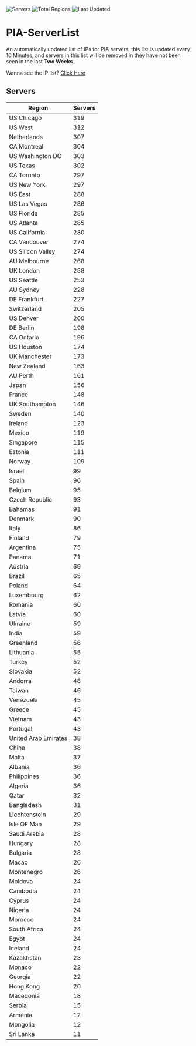 ![Servers](https://img.shields.io/badge/Servers-10,967-darkgreen)
![Total Regions](https://img.shields.io/badge/Total_Regions-97-darkgreen)
![Last Updated](https://img.shields.io/badge/Last_Updated-December_15_2024_01:31_EST-darkgreen)

# PIA-ServerList
An automatically updated list of IPs for PIA servers, this list is updated every 10 Minutes, and servers in this list will be removed in they have not been seen in the last **Two Weeks**.

Wanna see the IP list? [Click Here](./servers.json)

## Servers
| Region               | Servers |
|----------------------|---------|
| US Chicago | 319 |
| US West | 312 |
| Netherlands | 307 |
| CA Montreal | 304 |
| US Washington DC | 303 |
| US Texas | 302 |
| CA Toronto | 297 |
| US New York | 297 |
| US East | 288 |
| US Las Vegas | 286 |
| US Florida | 285 |
| US Atlanta | 285 |
| US California | 280 |
| CA Vancouver | 274 |
| US Silicon Valley | 274 |
| AU Melbourne | 268 |
| UK London | 258 |
| US Seattle | 253 |
| AU Sydney | 228 |
| DE Frankfurt | 227 |
| Switzerland | 205 |
| US Denver | 200 |
| DE Berlin | 198 |
| CA Ontario | 196 |
| US Houston | 174 |
| UK Manchester | 173 |
| New Zealand | 163 |
| AU Perth | 161 |
| Japan | 156 |
| France | 148 |
| UK Southampton | 146 |
| Sweden | 140 |
| Ireland | 123 |
| Mexico | 119 |
| Singapore | 115 |
| Estonia | 111 |
| Norway | 109 |
| Israel | 99 |
| Spain | 96 |
| Belgium | 95 |
| Czech Republic | 93 |
| Bahamas | 91 |
| Denmark | 90 |
| Italy | 86 |
| Finland | 79 |
| Argentina | 75 |
| Panama | 71 |
| Austria | 69 |
| Brazil | 65 |
| Poland | 64 |
| Luxembourg | 62 |
| Romania | 60 |
| Latvia | 60 |
| Ukraine | 59 |
| India | 59 |
| Greenland | 56 |
| Lithuania | 55 |
| Turkey | 52 |
| Slovakia | 52 |
| Andorra | 48 |
| Taiwan | 46 |
| Venezuela | 45 |
| Greece | 45 |
| Vietnam | 43 |
| Portugal | 43 |
| United Arab Emirates | 38 |
| China | 38 |
| Malta | 37 |
| Albania | 36 |
| Philippines | 36 |
| Algeria | 36 |
| Qatar | 32 |
| Bangladesh | 31 |
| Liechtenstein | 29 |
| Isle OF Man | 29 |
| Saudi Arabia | 28 |
| Hungary | 28 |
| Bulgaria | 28 |
| Macao | 26 |
| Montenegro | 26 |
| Moldova | 24 |
| Cambodia | 24 |
| Cyprus | 24 |
| Nigeria | 24 |
| Morocco | 24 |
| South Africa | 24 |
| Egypt | 24 |
| Iceland | 24 |
| Kazakhstan | 23 |
| Monaco | 22 |
| Georgia | 22 |
| Hong Kong | 20 |
| Macedonia | 18 |
| Serbia | 15 |
| Armenia | 12 |
| Mongolia | 12 |
| Sri Lanka | 11 |